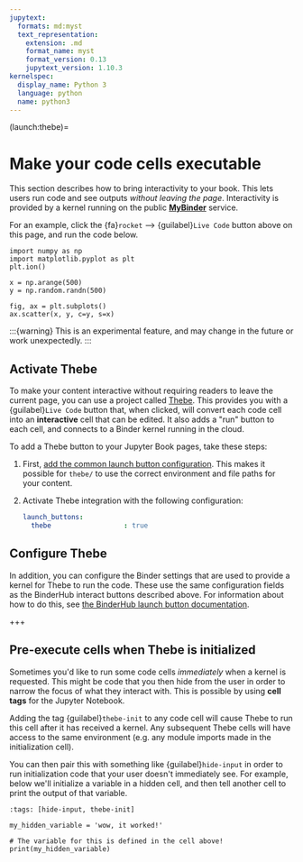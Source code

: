 ```yaml
---
jupytext:
  formats: md:myst
  text_representation:
    extension: .md
    format_name: myst
    format_version: 0.13
    jupytext_version: 1.10.3
kernelspec:
  display_name: Python 3
  language: python
  name: python3
---
```


(launch:thebe)=
# Make your code cells executable

This section describes how to bring interactivity to your book. This lets users
run code and see outputs *without leaving the page*. Interactivity is provided
by a kernel running on the public [**MyBinder**](https://mybinder.org) service.

For an example, click the {fa}`rocket` --> {guilabel}`Live Code` button above on this page, and run the code below.

```{code-cell} ipython3
import numpy as np
import matplotlib.pyplot as plt
plt.ion()

x = np.arange(500)
y = np.random.randn(500)

fig, ax = plt.subplots()
ax.scatter(x, y, c=y, s=x)
```

:::{warning}
This is an experimental feature, and may change in the future or work unexpectedly.
:::

## Activate Thebe

To make your content interactive without requiring readers to leave the current page, you can use a project called [Thebe](https://github.com/executablebooks/thebe).
This provides you with a {guilabel}`Live Code` button that, when clicked, will convert each code cell into an **interactive** cell that can be edited.
It also adds a "run" button to each cell, and connects to a Binder kernel running in the cloud.

To add a Thebe button to your Jupyter Book pages, take these steps:

1. First, [add the common launch button configuration](launchbuttons/configuration). This makes it possible for `thebe/` to use the correct environment and file paths for your content.
2. Activate Thebe integration with the following configuration:

   ```yaml
   launch_buttons:
     thebe                  : true
   ```

## Configure Thebe

In addition, you can configure the Binder settings that are used to provide a kernel for Thebe to run the code.
These use the same configuration fields as the BinderHub interact buttons described above.
For information about how to do this, see [the BinderHub launch button documentation](launchbuttons/binder).

+++

## Pre-execute cells when Thebe is initialized

Sometimes you'd like to run some code cells *immediately* when a kernel is requested.
This might be code that you then hide from the user in order to narrow the focus of what they interact with.
This is possible by using **cell tags** for the Jupyter Notebook.

Adding the tag {guilabel}`thebe-init` to any code cell will cause Thebe to run this cell after it has received a kernel.
Any subsequent Thebe cells will have access to the same environment (e.g. any module imports made in the initialization cell).

You can then pair this with something like {guilabel}`hide-input` in order to run initialization code that your user doesn't immediately see.
For example, below we'll initialize a variable in a hidden cell, and then tell another cell to print the output of that variable.

```{code-cell} ipython3
:tags: [hide-input, thebe-init]

my_hidden_variable = 'wow, it worked!'
```

```{code-cell} ipython3
# The variable for this is defined in the cell above!
print(my_hidden_variable)
```